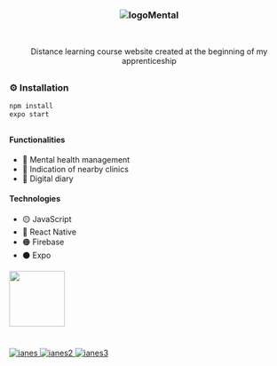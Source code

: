 ### <p align='center'> ![logoMental](https://github.com/fabioVitorio/app/assets/109548564/efd92611-26ee-4789-a991-5395155c7e7f) </p>
<br>
<p align='center'> Distance learning course website created at the beginning of my apprenticeship <br></p>

##
### ⚙️ Installation
```bash
npm install
expo start
```
##
#### Functionalities
- 🧠 Mental health management <br>
- 🔖 Indication of nearby clinics <br>
- 📒 Digital diary <br>
 #### Technologies
- 🟡 JavaScript <br>
- 🔵 React Native <br>
- 🟠 Firebase <br>
- ⚫ Expo <br>

<div>
  <img height="100em" src="https://github-readme-stats.vercel.app/api/pin/?username=fabioVitorio&repo=cursos_ead"/>
  <a href="https://github.com/fabioVitorio">
</div>
  
#  
![ianes](https://user-images.githubusercontent.com/109548564/196008559-97eac7d3-7a71-438d-bf75-0c97264dc8d6.PNG)
![ianes2](https://user-images.githubusercontent.com/109548564/196008560-53fdfb01-619b-4bdf-8ee2-4dc385fa2926.PNG)
![ianes3](https://user-images.githubusercontent.com/109548564/196008562-e0a4e1c8-25a8-4c70-8875-83ca799aa6e0.PNG)
